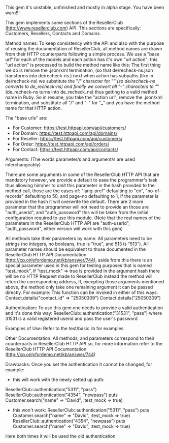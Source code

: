 This gem it's unstable, unfinished and mostly in alpha stage. You have been warn!!!

This gem implements some sections of the ResellerClub (http://www.resellerclub.com) API. This sections are specifically: Customers, Resellers, Contacts and Domains.

Method names:
To keep consistency with the API and also with the purpose of reusing the documentation of ResellerClub, all method names are drawn from their HTTP counterparts following a simple process.
 We use a "base url" for each of the models and each action has it's own "url action"; this "url action" is processed to build the method name like this: The first thing we do is remove the .json/xml termination, (so that de/recheck-ns.json transforms into de/recheck-ns ) next when action has subpaths (like in de/recheck-ns) we substitute the "/" character for "_" (so de/recheck-ns converts to de_recheck-ns) and finally we convert all "-" characters to "_" (de_recheck-ns turns into de_recheck_ns) thus getting to a valid method name in Ruby. So in resume, you take the "action url", remove the .json/xml termination, and substitute all "/" and "-" for "_" and you have the method name for that HTTP action.

The "base urls" are:
 - For Customer: https://test.httpapi.com/api/customers/
 - For Domain: https://test.httpapi.com/api/domains/
 - For Reseller: https://test.httpapi.com/api/customers/
 - For Order: https://test.httpapi.com/api/orders/
 - For Contact: https://test.httpapi.com/api/contacts/

Arguments:
(The words parameter/s and argument/s are used interchangeably)

There are some arguments in some of the ResellerClub HTTP API that are mandatory however, we provide a default to ease the programmer's task thus allowing him/her to omit this parameter in the hash provided to the method call, those are the cases of: "lang-pref" defaulting to "en", "no-of-records" defaulting to 50, and page-no defaulting to 1, if the parameter is provided in the hash it will overwrite the default.
There are 2 more parameter that the programmer will not need to provide an those are "auth_userid", and "auth_password" this will be taken from the initial configuration required to use this module. (Note that the real names of the parameters in the ResellerClub HTTP API are "auth-userid", "auth_password", either version will work with this gem)

All methods take their parameters by name.
All parameters need to be strings (no integers, no booleans, true is "true", and 513 is "513").
All parameter names should be equivalent to those documented in the ResellerClub HTTP API Documentation (http://cp.onlyfordemo.net/kb/answer/744), aside from this there is an special parameter used in this gem for testing purposes that is named "test_mock", if "test_mock" => true is provided in the argument hash there will be no HTTP Request made to ResellerClub instead the method will return the corresponding address,
If, excepting those arguments mentioned above, the method only take one remaining argument it can be passed directly. For example:
This function can be invoked in either of this ways:
Contact.details("contact_id" => "25050309")
Contact.details("25050309")

Authentication:
To use this gem one needs to provide a valid authentication and it's done this way:
ResellerClub::authentication("31531", "pass")
where 31531 is a valid registered userid and pass the user's password

Examples of Use:
Refer to the test/basic.rb for examples

Other Documentation:
All methods, and parameters correspond to their counterparts in ResellerClub HTTP API so, for more information refer to the ResellerClub HTTP API Documentation (http://cp.onlyfordemo.net/kb/answer/744)

Drawbacks:
Once you set the authentication it cannot be changed, for example:
- this will work with the newly setted up auth:

ResellerClub::authentication("5311", "pass")
ResellerClub::authentication("4354", "newpass")
puts Customer.search("name" => "David", :test_mock => true)

- this won't work:
ResellerClub::authentication("5311", "pass")
puts Customer.search("name" => "David", :test_mock => true)
ResellerClub::authentication("4354", "newpass")
puts Customer.search("name" => "David", :test_mock => true)

Here both times it will be used the old authentication
